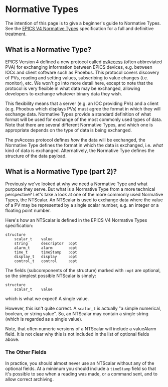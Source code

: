 # Normative Types
The intention of this page is to give a beginner's guide to Normative Types. See the [EPICS V4 Normative Types](https://github.com/epics-docs/epics-docs/blob/master/pv-access/Normative-Types-Specification.rst) specification for a full and definitive treatment.

## What is a Normative Type?
EPICS Version 4 defined a new protocol called [pvAccess](https://docs.epics-controls.org/en/latest/pv-access/protocol.html) (often abbreviated PVA) for exchanging information between EPICS devices, e.g. between IOCs and client software such as Phoebus. This protocol covers discovery of PVs, reading and setting values, subscribing to value changes (i.e. monitor), etc. We won't go into more detail here, except to note that the protocol is very flexible in what data may be exchanged, allowing developers to exchange whatever binary data they wish.

This flexibility means that a server (e.g. an IOC providing PVs) and a client (e.g. Phoebus which displays PVs) must agree the format in which they will exchange data. Normative Types provide a standard definition of what format will be used for exchange of the most commonly used types of data. Note that there are several different Normative Types, and which one is appropriate depends on the type of data is being exchanged.

The pvAccess protocol defines *how* the data will be exchanged, the Normative Type defines the format in which the data is exchanged, i.e. *what* kind of data is exchanged. Alternatively, the Normative Type defines the structure of the data payload.

## What is a Normative Type (part 2)?
Previously we've looked at why we need a Normative Type and what purpose they serve. But what is a Normative Type from a more technical perspective? Let's take a look at one of the more commonly used Normative Types, the NTScalar. An NTScalar is used to exchange data where the value of a PV may be represented by a single scalar number, e.g. an integer or a floating point number. 

Here's how an NTScalar is defined in the EPICS V4 Normative Types specification:
```
structure
    scalar_t    value
    string      descriptor  :opt
    alarm_t     alarm       :opt
    time_t      timeStamp   :opt
    display_t   display     :opt
    control_t   control     :opt
```
The fields (subcomponents of the structure) marked with `:opt` are optional, so the simplest possible NTScalar is simply:
```
structure
    scalar_t    value
```
which is what we expect! A single value.

However, this isn't quite correct. A `scalar_t` is actually "a simple numerical, boolean, or string value". So, an NTScalar may contain a single string (which is regarded as a single value).

Note, that often numeric versions of a NTScalar will include a valueAlarm field. It is not clear why this is not included in the list of optional fields above.

### The Other Fields
In practice, you should almost never use an NTScalar without any of the optional fields. At a minimum you should include a `timeStamp` field so that it's possible to see when a reading was made, or a command sent, and to allow correct archiving.


